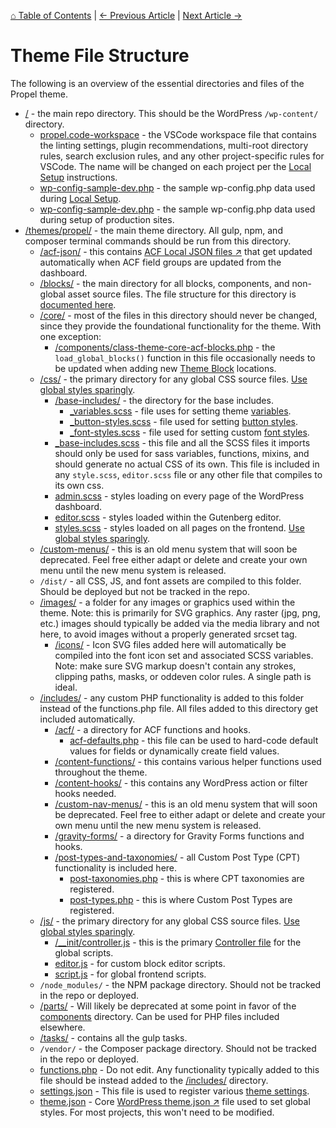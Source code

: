 [⌂ Table of Contents](/docs/README.md) | [← Previous Article](/docs/theme-overview/README.md) | [Next Article →](/docs/theme-overview/theme-settings.md)

# Theme File Structure
The following is an overview of the essential directories and files of the Propel theme.

* [/](/) - the main repo directory. This should be the WordPress `/wp-content/` directory.
	* [propel.code-workspace](/propel.code-workspace) - the VSCode workspace file that contains the linting settings, plugin recommendations, multi-root directory rules, search exclusion rules, and any other project-specific rules for VSCode. The name will be changed on each project per the [Local Setup](/docs/setup/local-setup.md) instructions.
	* [wp-config-sample-dev.php](/wp-config-sample-dev.php) - the sample wp-config.php data used during [Local Setup](/docs/setup/local-setup.md).
	* [wp-config-sample-dev.php](/wp-config-sample-prod.php) - the sample wp-config.php data used during setup of production sites.
* [/themes/propel/](/themes/propel/) - the main theme directory. All gulp, npm, and composer terminal commands should be run from this directory.
	* [/acf-json/](/themes/propel/acf-json/) - this contains [ACF Local JSON files ↗](https://www.advancedcustomfields.com/resources/local-json/) that get updated automatically when ACF field groups are updated from the dashboard.
	* [/blocks/](/themes/propel/blocks/) - the main directory for all blocks, components, and non-global asset source files. The file structure for this directory is [documented here](/docs/blocks/file-structure.md).
	* [/core/](/themes/propel/core/) - most of the files in this directory should never be changed, since they provide the foundational functionality for the theme. With one exception:
		* [/components/class-theme-core-acf-blocks.php](/themes/propel/core/components/class-theme-core-acf-blocks.php) - the `load_global_blocks()` function in this file occasionally needs to be updated when adding new [Theme Block](/docs/blocks/theme-blocks.md) locations.
	* [/css/](/themes/propel/css/) - the primary directory for any global CSS source files. [Use global styles sparingly](/docs/best-practices/global-vs-block-assets.md).
		* [/base-includes/](/themes/propel/css/__base-includes) - the directory for the base includes.
			* [_variables.scss](/themes/propel/css/__base-includes/_variables.scss) - file uses for setting theme [variables](/docs/css/variables.md).
			* [_button-styles.scss](/themes/propel/css/__base-includes/_button-styles.scss) - file used for setting [button styles](/docs/css/global-styles/buttons.md).
			* [_font-styles.scss](/themes/propel/css/__base-includes/_font-styles.scss) - file used for setting custom [font styles](/docs/css/global-styles/fonts.md).
		* [_base-includes.scss](/themes/propel/css/_base-includes.scss) - this file and all the SCSS files it imports should only be used for sass variables, functions, mixins, and should generate no actual CSS of its own. This file is included in any `style.scss`, `editor.scss` file or any other file that compiles to its own css.
		* [admin.scss](/themes/propel/css/admin.scss) - styles loading on every page of the WordPress dashboard.
		* [editor.scss](/themes/propel/css/editor.scss) - styles loaded within the Gutenberg editor.
		* [styles.scss](/themes/propel/css/styles.scss) - styles loaded on all pages on the frontend.  [Use global styles sparingly](/docs/best-practices/global-vs-block-assets.md).
	* [/custom-menus/](/themes/propel/custom-menus/) - this is an old menu system that will soon be deprecated. Feel free either adapt or delete and create your own menu until the new menu system is released.
	* `/dist/` - all CSS, JS, and font assets are compiled to this folder. Should be deployed but not be tracked in the repo.
	* [/images/](/themes/propel/images/) - a folder for any images or graphics used within the theme. Note: this is primarily for SVG graphics. Any raster (jpg, png, etc.) images should typically be added via the media library and not here, to avoid images without a properly generated srcset tag.
		* [/icons/](/themes/propel/images/icons/) - Icon SVG files added here will automatically be compiled into the font icon set and associated SCSS variables. Note: make sure SVG markup doesn't contain any strokes, clipping paths, masks, or oddeven color rules. A single path is ideal.
	* [/includes/](/themes/propel/includes/) - any custom PHP functionality is added to this folder instead of the functions.php file. All files added to this directory get included automatically.
		* [/acf/](/themes/propel/includes/acf/) - a directory for ACF functions and hooks.
			* [acf-defaults.php](/themes/propel/includes/acf/acf-defaults.php) - this file can be used to hard-code default values for fields or dynamically create field values.
		* [/content-functions/](/themes/propel/includes/content-functions/) - this contains various helper functions used throughout the theme.
		* [/content-hooks/](/themes/propel/includes/content-hooks/) - this contains any WordPress action or filter hooks needed.
		* [/custom-nav-menus/](/themes/propel/includes/custom-nav-menus/) - this is an old menu system that will soon be deprecated. Feel free to either adapt or delete and create your own menu until the new menu system is released.
		* [/gravity-forms/](/themes/propel/includes/gravity-forms/) - a directory for Gravity Forms functions and hooks.
		* [/post-types-and-taxonomies/](/themes/propel/includes/post-types-and-taxonomies/) - all Custom Post Type (CPT) functionality is included here.
			* [post-taxonomies.php](/themes/propel/includes/post-types-and-taxonomies/post-taxonomies.php) - this is where CPT taxonomies are registered.
			* [post-types.php](/themes/propel/includes/post-types-and-taxonomies/post-types.php) - this is where Custom Post Types are registered.
	* [/js/](/themes/propel/js/) - the primary directory for any global CSS source files. [Use global styles sparingly](/docs/best-practices/global-vs-block-assets.md).
		* [/__init/controller.js](/themes/propel/js/__init/controller.js) - this is the primary [Controller file](/docs/js/controllers.md) for the global scripts.
		* [editor.js](/themes/propel/js/editor.js) - for custom block editor scripts.
		* [script.js](/themes/propel/js/script.js) - for global frontend scripts.
	* `/node_modules/` - the NPM package directory. Should not be tracked in the repo or deployed.
	* [/parts/](/themes/propel/parts/) - Will likely be deprecated at some point in favor of the [components](/themes/propel/blocks/components/) directory. Can be used for PHP files included elsewhere.
	* [/tasks/](/themes/propel/tasks/) - contains all the gulp tasks.
	* `/vendor/` - the Composer package directory. Should not be tracked in the repo or deployed.
	* [functions.php](/themes/propel/functions.php) - Do not edit. Any functionality typically added to this file should be instead added to the [/includes/](/themes/propel/includes/) directory.
	* [settings.json](/themes/propel/settings.json) - This file is used to register various [theme settings](/docs/theme-overview/theme-settings.md).
	* [theme.json](/themes/propel/theme.json) - Core [WordPress theme.json ↗](https://developer.wordpress.org/block-editor/how-to-guides/themes/theme-json/) file used to set global styles. For most projects, this won't need to be modified.
